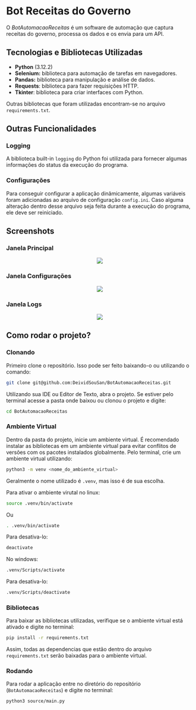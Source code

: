 # Bot Receitas do Governo

O *BotAutomacaoReceitas* é um software de automação que captura receitas do governo, processa os dados e os envia para um API.

## Tecnologias e Bibliotecas Utilizadas
- **Python** (3.12.2)
- **Selenium:** biblioteca para automação de tarefas em navegadores.
- **Pandas:** biblioteca para manipulação e análise de dados.
- **Requests**: biblioteca para fazer requisições HTTP.
- **Tkinter**: biblioteca para criar interfaces com Python.

Outras bibliotecas que foram utilizadas encontram-se no arquivo `requirements.txt`.

## Outras Funcionalidades
### Logging
A biblioteca built-in `logging` do Python foi utilizada para fornecer algumas informações do status da execução do programa.
### Configurações
Para conseguir configurar a aplicação dinâmicamente, algumas variáveis foram adicionadas ao arquivo de configuração `config.ini`. Caso alguma alteração dentro desse arquivo seja feita durante a execução do programa, ele deve ser reiniciado.

## Screenshots
### Janela Principal
<div align="center">
  <img src="https://github.com/user-attachments/assets/aa6015d2-5236-4614-a9a9-f036901bc6a3"/>
</div>

### Janela Configurações
<div align="center">
  <img src="https://github.com/user-attachments/assets/d6129e5a-1a64-4442-bfbf-74b6591b1f43"/>
</div>

### Janela Logs
<div align="center">
  <img src="https://github.com/user-attachments/assets/eca1cbd6-35ac-4810-b5b1-84e2dceccb61"/>
</div>

## Como rodar o projeto?

### Clonando

Primeiro clone o repositório. Isso pode ser feito baixando-o ou utilizando o comando:

```bash
git clone git@github.com:DeividSouSan/BotAutomacaoReceitas.git
```

Utilizando sua IDE ou Editor de Texto, abra o projeto. Se estiver pelo terminal acesse a pasta onde baixou ou clonou o projeto e digite:

```bash
cd BotAutomacaoReceitas
```

### Ambiente Virtual

Dentro da pasta do projeto, inicie um ambiente virtual. É recomendado instalar as bibliotecas em um ambiente virtual para evitar conflitos de versões com os pacotes instalados globalmente. Pelo terminal, crie um ambiente virtual utilizando:

```bash
python3 -m venv <nome_do_ambiente_virtual>
```

Geralmente o nome utilizado é `.venv`, mas isso é de sua escolha.

Para ativar o ambiente virutal no linux:

```bash
source .venv/bin/activate
```

Ou

```bash
. .venv/bin/activate
```

Para desativa-lo:

```bash
deactivate
```

No windows:
```bash
.venv/Scripts/activate
```

Para desativa-lo:

```bash
.venv/Scripts/deactivate
```

### Bibliotecas
Para baixar as bibliotecas utilizadas, verifique se o ambiente virtual está ativado e digite no terminal:

```bash
pip install -r requirements.txt
```

Assim, todas as dependencias que estão dentro do arquivo `requirements.txt` serão baixadas para o ambiente virtual.

### Rodando
Para rodar a aplicação entre no diretório do repositório (`BotAutomacaoReceitas`) e digite no terminal:

```bash
python3 source/main.py
```

